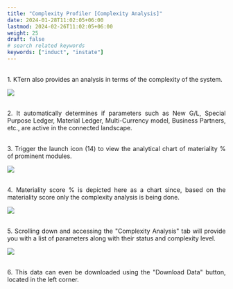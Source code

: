 ```yaml
---
title: "Complexity Profiler [Complexity Analysis]"
date: 2024-01-28T11:02:05+06:00
lastmod: 2024-02-26T11:02:05+06:00
weight: 25
draft: false
# search related keywords
keywords: ["induct", "instate"]
---
```

<div style='text-align: justify;'>

</br>1. KTern also provides an analysis in terms of the complexity of the system.

![](https://storage.googleapis.com/ktern-public-files/product-documentation/Digital%20Maps/26_flowchart_complexity_analysis_process_assessment_digital_maps.png)

</br>2. It automatically determines if parameters such as New G/L, Special Purpose Ledger, Material Ledger, Multi-Currency model, Business Partners, etc., are active in the connected landscape.

</br>3. Trigger the launch icon (14) to view the analytical chart of materiality % of prominent modules. 

![](https://storage.googleapis.com/ktern-public-files/product-documentation/Digital%20Maps/27_launch_complexity_profiler_process_assessment_digital_maps.png)

</br>4. Materiality score % is depicted here as a chart since, based on the materiality score only the complexity analysis is being done. 

![](https://storage.googleapis.com/ktern-public-files/product-documentation/Digital%20Maps/28_process_profiler_complexity_profiler_process_assessment_digital_maps.png)

</br>5. Scrolling down and accessing the "Complexity Analysis" tab will provide you with a list of parameters along with their status and complexity level. 

![](https://storage.googleapis.com/ktern-public-files/product-documentation/Digital%20Maps/29_complexity_analysis_process_assessment_digital_maps.png)

</br>6. This data can even be downloaded using the "Download Data" button, located in the left corner.

</div>